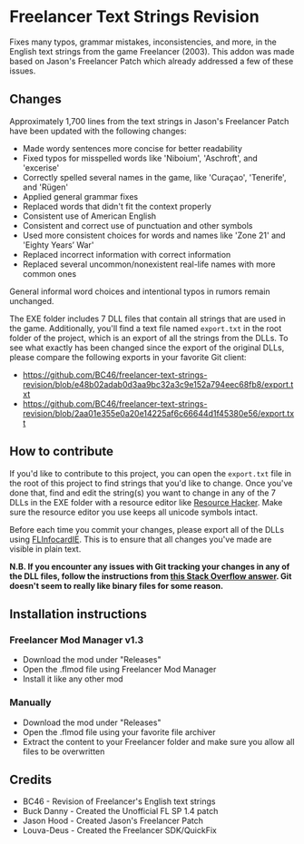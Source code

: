 # Freelancer Text Strings Revision
Fixes many typos, grammar mistakes, inconsistencies, and more, in the English text strings from the game Freelancer (2003).
This addon was made based on Jason's Freelancer Patch which already addressed a few of these issues.

## Changes
Approximately 1,700 lines from the text strings in Jason's Freelancer Patch have been updated with the following changes:
* Made wordy sentences more concise for better readability
* Fixed typos for misspelled words like 'Niboium', 'Aschroft', and 'excerise'
* Correctly spelled several names in the game, like 'Curaçao', 'Tenerife', and 'Rügen'
* Applied general grammar fixes
* Replaced words that didn't fit the context properly
* Consistent use of American English
* Consistent and correct use of punctuation and other symbols
* Used more consistent choices for words and names like 'Zone 21' and 'Eighty Years’ War'
* Replaced incorrect information with correct information
* Replaced several uncommon/nonexistent real-life names with more common ones

General informal word choices and intentional typos in rumors remain unchanged.


The EXE folder includes 7 DLL files that contain all strings that are used in the game. Additionally, you'll find a text file named `export.txt` in the root folder of the project, which is an export of all the strings from the DLLs. To see what exactly has been changed since the export of the original DLLs, please compare the following exports in your favorite Git client:
* https://github.com/BC46/freelancer-text-strings-revision/blob/e48b02adab0d3aa9bc32a3c9e152a794eec68fb8/export.txt
* https://github.com/BC46/freelancer-text-strings-revision/blob/2aa01e355e0a20e14225af6c66644d1f45380e56/export.txt

## How to contribute
If you'd like to contribute to this project, you can open the `export.txt` file in the root of this project to find strings that you'd like to change. Once you've done that, find and edit the string(s) you want to change in any of the 7 DLLs in the EXE folder with a resource editor like [Resource Hacker](http://www.angusj.com/resourcehacker/). Make sure the resource editor you use keeps all unicode symbols intact.

Before each time you commit your changes, please export all of the DLLs using [FLInfocardIE](https://forge.the-starport.net/projects/fldev/files). This is to ensure that all changes you've made are visible in plain text.

**N.B. If you encounter any issues with Git tracking your changes in any of the DLL files, follow the instructions from [this Stack Overflow answer](https://stackoverflow.com/a/24316479). Git doesn't seem to really like binary files for some reason.**

## Installation instructions
### Freelancer Mod Manager v1.3
* Download the mod under "Releases"
* Open the .flmod file using Freelancer Mod Manager
* Install it like any other mod

### Manually
* Download the mod under "Releases"
* Open the .flmod file using your favorite file archiver
* Extract the content to your Freelancer folder and make sure you allow all files to be overwritten

## Credits
* BC46 - Revision of Freelancer's English text strings
* Buck Danny - Created the Unofficial FL SP 1.4 patch
* Jason Hood - Created Jason's Freelancer Patch
* Louva-Deus - Created the Freelancer SDK/QuickFix
